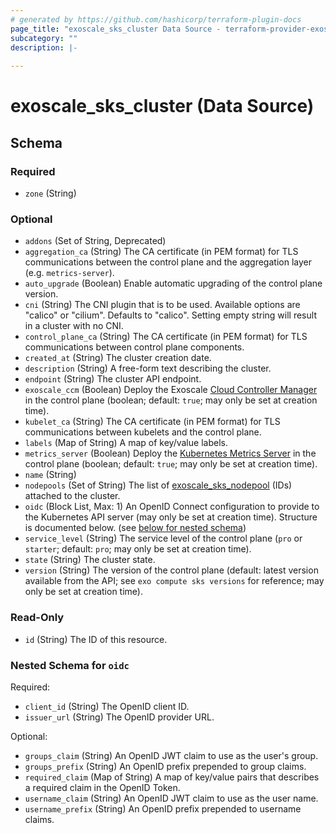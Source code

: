 ```yaml
---
# generated by https://github.com/hashicorp/terraform-plugin-docs
page_title: "exoscale_sks_cluster Data Source - terraform-provider-exoscale"
subcategory: ""
description: |-
  
---
```


# exoscale_sks_cluster (Data Source)





<!-- schema generated by tfplugindocs -->
## Schema

### Required

- `zone` (String)

### Optional

- `addons` (Set of String, Deprecated)
- `aggregation_ca` (String) The CA certificate (in PEM format) for TLS communications between the control plane and the aggregation layer (e.g. `metrics-server`).
- `auto_upgrade` (Boolean) Enable automatic upgrading of the control plane version.
- `cni` (String) The CNI plugin that is to be used. Available options are "calico" or "cilium". Defaults to "calico". Setting empty string will result in a cluster with no CNI.
- `control_plane_ca` (String) The CA certificate (in PEM format) for TLS communications between control plane components.
- `created_at` (String) The cluster creation date.
- `description` (String) A free-form text describing the cluster.
- `endpoint` (String) The cluster API endpoint.
- `exoscale_ccm` (Boolean) Deploy the Exoscale [Cloud Controller Manager](https://github.com/exoscale/exoscale-cloud-controller-manager/) in the control plane (boolean; default: `true`; may only be set at creation time).
- `kubelet_ca` (String) The CA certificate (in PEM format) for TLS communications between kubelets and the control plane.
- `labels` (Map of String) A map of key/value labels.
- `metrics_server` (Boolean) Deploy the [Kubernetes Metrics Server](https://github.com/kubernetes-sigs/metrics-server/) in the control plane (boolean; default: `true`; may only be set at creation time).
- `name` (String)
- `nodepools` (Set of String) The list of [exoscale_sks_nodepool](./sks_nodepool.md) (IDs) attached to the cluster.
- `oidc` (Block List, Max: 1) An OpenID Connect configuration to provide to the Kubernetes API server (may only be set at creation time). Structure is documented below. (see [below for nested schema](#nestedblock--oidc))
- `service_level` (String) The service level of the control plane (`pro` or `starter`; default: `pro`; may only be set at creation time).
- `state` (String) The cluster state.
- `version` (String) The version of the control plane (default: latest version available from the API; see `exo compute sks versions` for reference; may only be set at creation time).

### Read-Only

- `id` (String) The ID of this resource.

<a id="nestedblock--oidc"></a>
### Nested Schema for `oidc`

Required:

- `client_id` (String) The OpenID client ID.
- `issuer_url` (String) The OpenID provider URL.

Optional:

- `groups_claim` (String) An OpenID JWT claim to use as the user's group.
- `groups_prefix` (String) An OpenID prefix prepended to group claims.
- `required_claim` (Map of String) A map of key/value pairs that describes a required claim in the OpenID Token.
- `username_claim` (String) An OpenID JWT claim to use as the user name.
- `username_prefix` (String) An OpenID prefix prepended to username claims.


